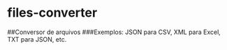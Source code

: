 # files-converter
##Conversor de arquivos
###Exemplos: JSON para CSV, XML para Excel, TXT para JSON, etc.
